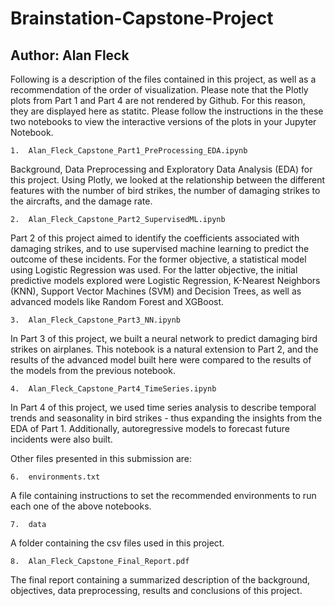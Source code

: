# Brainstation-Capstone-Project

## Author: Alan Fleck

Following is a description of the files contained in this project, as well as a recommendation of the order of visualization. Please note that the Plotly plots from Part 1 and Part 4 are not rendered by Github. For this reason, they are displayed here as statitc. Please follow the instructions in the these two notebooks to view the interactive versions of the plots in your Jupyter Notebook.

	1.	Alan_Fleck_Capstone_Part1_PreProcessing_EDA.ipynb
Background, Data Preprocessing and Exploratory Data Analysis (EDA) for this project. Using Plotly, we looked at the relationship between the different features with the number of bird strikes, the number of damaging strikes to the aircrafts, and the damage rate.

	2.	Alan_Fleck_Capstone_Part2_SupervisedML.ipynb
Part 2 of this project aimed to identify the coefficients associated with damaging strikes, and to use supervised machine learning to predict the outcome of these incidents.
For the former objective, a statistical model using Logistic Regression was used. For the latter objective, the initial predictive models explored were Logistic Regression, K-Nearest Neighbors (KNN), Support Vector Machines (SVM) and Decision Trees, as well as advanced models like Random Forest and XGBoost.

	3.	Alan_Fleck_Capstone_Part3_NN.ipynb
In Part 3 of this project, we built a neural network to predict damaging bird strikes on airplanes. This notebook is a natural extension to Part 2, and the results of the advanced model built here were compared to the results of the models from the previous notebook.

	4.	Alan_Fleck_Capstone_Part4_TimeSeries.ipynb
In Part 4 of this project, we used time series analysis to describe temporal trends and seasonality in bird strikes - thus expanding the insights from the EDA of Part 1. Additionally, autoregressive models to forecast future incidents were also built.


Other files presented in this submission are:

	6.	environments.txt
A file containing instructions to set the recommended environments to run each one of the above notebooks. 

	7.	data 
A folder containing the csv files used in this project.

	8.	Alan_Fleck_Capstone_Final_Report.pdf
The final report containing a summarized description of the background, objectives, data preprocessing, results and conclusions of this project.


